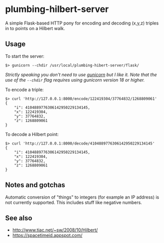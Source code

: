 # plumbing-hilbert-server

A simple Flask-based HTTP pony for encoding and decoding (x,y,z) triples in to points on a Hilbert walk.

## Usage

To start the server:

	$> gunicorn --chdir /usr/local/plumbing-hibert-server/flask/

_Strictly speaking you don't need to use [gunicorn](http://www.gunicorn.org) but I like it. Note that the use of the `--chdir` flag requires using gunicorn version 18 or higher._

To encode a triple:

	$> curl 'http://127.0.0.1:8000/encode/122419304/37764832/1268809061'
	{
		"i": 4104889776306142950229134145,
		"x": 122419304,
		"y": 37764832,
		"z": 1268809061
	}

To decode a Hilbert point:

	$> curl 'http://127.0.0.1:8000/decode/4104889776306142950229134145'
	{
		"i": 4104889776306142950229134145,
		"x": 122419304,
		"y": 37764832,
		"z": 1268809061
	}

## Notes and gotchas

Automatic conversion of "things" to integers (for example an IP address) is not currently supported. This includes stuff like negative numbers.

## See also

* http://www.tiac.net/~sw/2008/10/Hilbert/
* https://spacetimeid.appspot.com/
